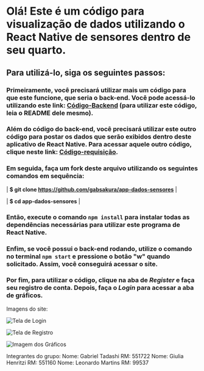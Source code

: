 # Olá! Este é um código para visualização de dados utilizando o React Native de sensores dentro de seu quarto.

## Para utilizá-lo, siga os seguintes passos:

### Primeiramente, você precisará utilizar mais um código para que este funcione, que seria o back-end. Você pode acessá-lo utilizando este link: [Código-Backend](https://github.com/gabsakura/2emr-backend-IoT-dados-sensores-main.git) (para utilizar este código, leia o README dele mesmo).

### Além do código do back-end, você precisará utilizar este outro código para postar os dados que serão exibidos dentro deste aplicativo de React Native. Para acessar aquele outro código, clique neste link: [Código-requisição](https://github.com/gabsakura/Ambiente-Monitorado).

### Em seguida, faça um fork deste arquivo utilizando os seguintes comandos em sequência:

| **$ git clone https://github.com/gabsakura/app-dados-sensores** | 

| **$ cd app-dados-sensores** |

### Então, execute o comando `npm install` para instalar todas as dependências necessárias para utilizar este programa de React Native.

### Enfim, se você possui o back-end rodando, utilize o comando no terminal `npm start` e pressione o botão "w" quando solicitado. Assim, você conseguirá acessar o site.

### Por fim, para utilizar o código, clique na aba de *Register* e faça seu registro de conta. Depois, faça o *Login* para acessar a aba de gráficos.

Imagens do site:

![Tela de Login](https://github.com/gabsakura/app-dados-sensores/blob/main/images/loginscreen.png)

![Tela de Registro](https://github.com/gabsakura/app-dados-sensores/blob/main/images/image.png)

![Imagem dos Gráficos](https://github.com/gabsakura/app-dados-sensores/blob/main/images/Graficos.png)


Integrantes do grupo:
Nome: Gabriel Tadashi RM: 551722
Nome: Giulia Henritzi RM: 551160
Nome: Leonardo Martins RM: 99537
